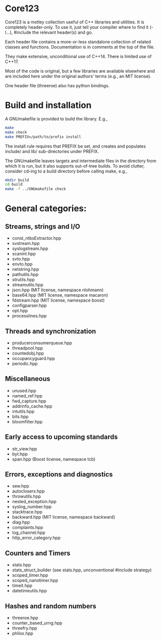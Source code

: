 # Core123

Core123 is a motley collection useful of C++ libraries and utilities.
It is completely header-only.  To use it, just tell your compiler
where to find it (-I...), #include the relevant header(s) and go.

Each header file contains a more-or-less standalone collection of
related classes and functions.  Documentation is in comments at
the top of the file.

They make extensive, unconditional use of C++14.  There is limited
use of C++17.

Most of the code is original, but a few libraries are available
elsewhere and are included here under the original authors' terms
(e.g., an MIT license).

One header file (threeroe) also has python bindings.

# Build and installation

A GNUmakefile is provided to build the library.  E.g.,

```bash
make
make check
make PREFIX=/path/to/prefix install
```
The install rule requires that PREFIX be set, and creates and
populates include/ and lib/ sub-directories under PREFIX.

The GNUmakefile leaves targets and intermediate files in the
directory from which it is run, but it also supports out-of-tree
builds.  To avoid clutter, consider cd-ing to a build directory
before calling make, e.g.,
```bash
mkdir build
cd build
make -f ../GNUmakefile check
```

# General categories:

## Streams, strings and I/O

* const_ntbsExtractor.hpp
* svstream.hpp
* syslogstream.hpp
* scanint.hpp
* svto.hpp
* envto.hpp
* netstring.hpp
* pathutils.hpp
* strutils.hpp
* streamutils.hpp
* json.hpp  (MIT license, namespace nlohmann)
* base64.hpp (MIT license, namespace macaron)
* fdstream.hpp (MIT license, namespace boost)
* configparser.hpp
* opt.hpp
* processlines.hpp

## Threads and synchronization

* producerconsumerqueue.hpp
* threadpool.hpp
* countedobj.hpp
* occupancyguard.hpp
* periodic.hpp

## Miscellaneous

* unused.hpp
* named_ref.hpp
* fwd_capture.hpp
* addrinfo_cache.hpp
* intutils.hpp
* bits.hpp
* bloomfilter.hpp

## Early access to upcoming standards

* str_view.hpp
* byt.hpp
* span.hpp (Boost license, namespace tcb)

## Errors, exceptions and diagnostics

* sew.hpp
* autoclosers.hpp
* throwutils.hpp
* nested_exception.hpp
* syslog_number.hpp
* stacktrace.hpp
* backward.hpp        (MIT license, namespace backward)
* diag.hpp
* complaints.hpp
* log_channel.hpp
* http\_error\_category.hpp

## Counters and Timers

* stats.hpp
* stats\_struct\_builder (see stats.hpp, unconventional #include strategy)
* scoped_timer.hpp
* scoped_nanotimer.hpp
* timeit.hpp
* datetimeutils.hpp

## Hashes and random numbers

* threeroe.hpp
* counter\_based\_urng.hpp
* threefry.hpp
* philox.hpp
